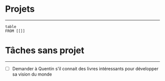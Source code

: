# Projets
---
```dataview 
table
FROM [[]]
```

# Tâches sans projet
---
- [ ] Demander à Quentin s'il connait des livres intéressants pour développer sa vision du monde